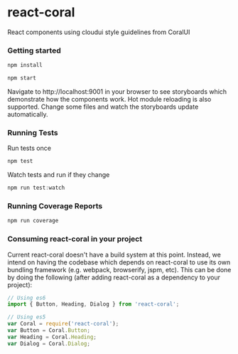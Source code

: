 # react-coral
React components using cloudui style guidelines from CoralUI

### Getting started
```javascript
npm install
```
```javascript
npm start
```
Navigate to http://localhost:9001 in your browser to see storyboards which demonstrate how the components work.  Hot module reloading is also supported.  Change some files and watch the storyboards update automatically.
### Running Tests
Run tests once
```javascript
npm test
```
Watch tests and run if they change
```javascript
npm run test:watch
```
### Running Coverage Reports
```javascript
npm run coverage
```
### Consuming react-coral in your project
Current react-coral doesn't have a build system at this point. Instead, we intend on having the codebase which depends on react-coral to use its own bundling framework (e.g. webpack, browserify, jspm, etc). This can be done by doing the following (after adding react-coral as a dependency to your project):
```javascript
// Using es6
import { Button, Heading, Dialog } from 'react-coral';
```
```javascript
// Using es5
var Coral = require('react-coral');
var Button = Coral.Button;
var Heading = Coral.Heading;
var Dialog = Coral.Dialog;
```
